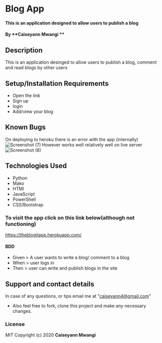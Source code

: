 # Blog App

#### This is an application designed to allow users to publish a blog  
#### By **Caiseyann Mwangi **
## Description
This is an application desinged to allow users to publish a blog, comment and read blogs by other users 
## Setup/Installation Requirements
* Open the link 
* Sign up 
* login
* Add/view your blog
## Known Bugs
On deploying to heroku there is an error with the app (internally) 
![Screenshot (7)](https://user-images.githubusercontent.com/67676815/94560917-faf44200-026b-11eb-884c-1a4ab7a4eac2.png)
However works well relatively well on live server
![Screenshot (8)](https://user-images.githubusercontent.com/67676815/94560968-0cd5e500-026c-11eb-89fa-f6112b589468.png)

## Technologies Used
* Python
* Mako
* HTMl
* JavaScript
* PowerShell
* CSS/Bootstrap
### To visit the app click on this link below(although not functioning)
https://theblogitapp.herokuapp.com/

#### BDD
* Given > A user wants to write a blog/ comment to a blog
* When  > user logs in 
* Then > user can write and publish blogs in the site
## Support and contact details
In case of any questions, or tips email me at "caiseyann4@gmail.com" 
* Also feel free to fork, clone this project and make any necessary changes.
### License
*MIT*
Copyright (c) 2020 **Caiseyann Mwangi**
  

